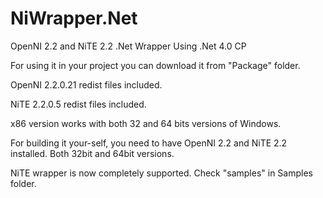 NiWrapper.Net
=============

OpenNI 2.2 and NiTE 2.2 .Net Wrapper
Using .Net 4.0 CP

For using it in your project you can download it from "Package" folder.

OpenNI 2.2.0.21 redist files included.

NiTE 2.2.0.5 redist files included.



x86 version works with both 32 and 64 bits versions of Windows.

For building it your-self, you need to have OpenNI 2.2 and NiTE 2.2 installed. Both 32bit and 64bit versions.

NiTE wrapper is now completely supported. Check "samples" in Samples folder.